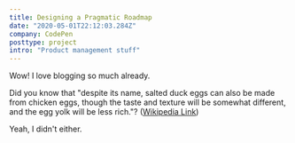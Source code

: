 ```yaml
---
title: Designing a Pragmatic Roadmap
date: "2020-05-01T22:12:03.284Z"
company: CodePen
posttype: project
intro: "Product management stuff"
---
```


Wow! I love blogging so much already.

Did you know that "despite its name, salted duck eggs can also be made from
chicken eggs, though the taste and texture will be somewhat different, and the
egg yolk will be less rich."?
([Wikipedia Link](http://en.wikipedia.org/wiki/Salted_duck_egg))

Yeah, I didn't either.

